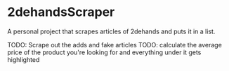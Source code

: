 # 2dehandsScraper
A personal project that scrapes articles of 2dehands and puts it in a list.

TODO: Scrape out the adds and fake articles
TODO: calculate the average price of the product you're looking for and everything under it gets highlighted